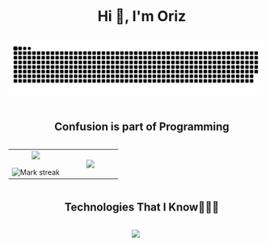 <div id="user-content-toc">
  <ul align="center">
    <summary><h1 style="display: inline-block">Hi 👋, I'm Oriz</h1></summary>
  </ul>
</div>

<div align="center">
  <img src="https://github.com/1999AZZAR/1999AZZAR/blob/main/resources/img/grid-snake.svg" alt="snake" /></a>
</div>

<div id="user-content-toc">
  <ul align="center">
    <summary><h2 style="display: inline-block">Confusion is part of Programming</h2></summary>
  </ul>
</div>

<p align="center">
<table align="center">
<tr border="none">
<td width="50%" align="center">
  <img  align="center"  src="https://github-readme-stats.vercel.app/api?username=orz14&theme=dark&show_icons=true&count_private=true" />
  <br></br>
  <img  title="🔥 Get streak stats for your profile at git.io/streak-stats" alt="Mark streak" src="https://github-readme-streak-stats.herokuapp.com/?user=orz14&theme=dark&hide_border=false" /> 
</td>

<td width="50%" align="center">
  <img  align="center"  src="https://github-readme-stats.anuraghazra1.vercel.app/api/top-langs/?username=orz14&theme=dark&hide_border=false&no-bg=true&no-frame=true&langs_count=10"/>
</td>
</tr>
</table>
</p>        

<div id="user-content-toc">
  <ul align="center">
    <summary><h2 style="display: inline-block">Technologies That I Know👨🏻‍💻</h2></summary>
  </ul>
</div>
<p align="center">
  <a href="https://orzproject.my.id">
    <img src="https://skillicons.dev/icons?i=php,laravel,jquery,git,bootstrap,css,github,html,js,mysql,postgres,nextjs,nodejs,postman,react,tailwind,vscode&perline=14" />
  </a>
</p>
